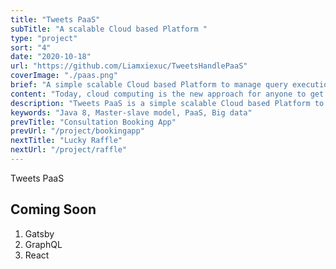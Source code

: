 ```yaml
---
title: "Tweets PaaS"
subTitle: "A scalable Cloud based Platform "
type: "project"
sort: "4"
date: "2020-10-18"
url: "https://github.com/Liamxiexuc/TweetsHandlePaaS"
coverImage: "./paas.png"
brief: "A simple scalable Cloud based Platform to manage query execution on big data"
content: "Today, cloud computing is the new approach for anyone to get a service done without going through the hassle of worrying about hardware, software, and resources required for that particular service. It brings computing services at your hand with benefits such as scalability and efficiency. "
description: "Tweets PaaS is a simple scalable Cloud based Platform to manage query execution on big data. Distributed and elastic data store to store stream of data. A Data Server manage queries on the data store in a scalable manner using a set of workers. An end user/client will submit a query on data store. The platform will manage the execution of queries. After completion of the execution will send back the end user the query result with a bill. "
keywords: "Java 8, Master-slave model, PaaS, Big data"
prevTitle: "Consultation Booking App"
prevUrl: "/project/bookingapp"
nextTitle: "Lucky Raffle"
nextUrl: "/project/raffle"
---
```


Tweets PaaS

## Coming Soon

1. Gatsby
2. GraphQL
3. React